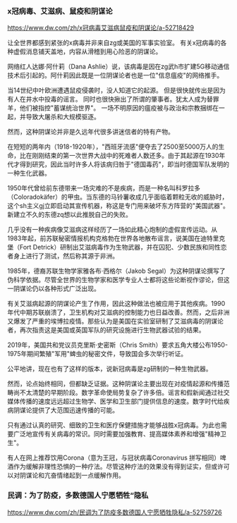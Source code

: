 ### x冠病毒、艾滋病、鼠疫和阴谋论
https://www.dw.com/zh/x冠病毒艾滋病鼠疫和阴谋论/a-52718429

让全世界都感到紧张的x病毒并非来自zg或美国的军事实验室。
有关x冠病毒的各种虚假消息铺天盖地，内容从滑稽到用心险恶的阴谋论。

网络红人达娜·阿什莉（Dana Ashlie）说，该病毒是因在zg武h市扩建5G移动通信技术后引起的。阿什莉因此既是一位阴谋论者也是一位"信息瘟疫"的网络推手。

当14世纪中叶欧洲遭遇鼠疫侵袭时，没人知道它的起源。 但是很快就传出是因为有人在井水中投毒的谣言。 同时也很快揪出了所谓的肇事者。犹太人成为替罪羊，他们被指控"蓄谋统治世界"。 一场不明原因的瘟疫被与政治和宗教捆绑在一起，并导致大屠杀和大规模驱逐。

然而，这种阴谋论并非是久远年代很多讲迷信者的特有产物。

在短短的两年内（1918-1920年），"西班牙流感"便夺去了2500至5000万人的生命，比在刚刚结束的第一次世界大战中的死难者人数还多。由于其起源在1930年代才得到研究，因此当时许多人将该病归咎于"德国毒药"，即当时德国军队发明的一种生化武器。

1950年代曾给前东德带来一场灾难的不是疾病，而是一种名叫科罗拉多（Coloradokäfer）的甲虫。当东德的马铃薯收成几乎面临着颗粒无收的威胁时，这个sh主义gj立即启动其宣传机器，称这是专门用来破坏东方阵营的"美国武器"。新建立不久的东德zq想以此推脱自己的失败。

几乎没有一种疾病像艾滋病这样经历了一场如此精心炮制的虚假宣传运动。从1983年起，前苏联秘密情报机构克格勃在世界各地散布谣言，说美国在迪特里克堡（Fort Detrick）研制出艾滋病毒作为生物武器，并在囚犯、少数民族和同性恋者身上进行了测试，然后称其源于非洲。

1985年，德裔苏联生物学家雅各布·西格尔（Jakob Segal）为这种阴谋论撰写了伪科学依据。尽管全世界的生物学家和医学专业人士都将这些论断视作谬论，但这一阴谋论仍以各种形式广泛出现。

有关艾滋病起源的阴谋论产生了作用，因此这种做法也被应用于其他疾病。1990年代中期苏联崩溃了，卫生机构对艾滋病的控制能力也日益改善。然而，之后非洲又爆发了严重的埃博拉疫情。那些认为是美国在实验室研制了艾滋病毒的阴谋论者，再次指责这是美国或英国军队的研究设施进行生物武器试验的结果。

2019年，美国共和党议员克里斯·史密斯（Chris Smith）要求五角大楼公布1950-1975年期间繁殖"军用"蜱虫的秘密文件，导致国会多次举行听证。

公平地讲，现在也有了这样的版本，说新冠病毒是zg研制的一种生物武器。

然而，论点始终相同，但都缺乏证据。这种阴谋论主要出现在对疫情起源和传播范畴尚不太清楚的早期阶段。数字革命使局势复杂了许多倍。谣言和假新闻通过社交媒体传播的速度远远超过生物学、医学和卫生部门提供信息的速度。数字时代给疾病阴谋论提供了大范围迅速传播的可能。

只有通过认真的研究、细致的卫生和医疗保健措施才能够战胜x冠病毒。为此也需要广泛地宣传有关病毒的常识。同时需要加强教育、提高媒体素养和增强"精神卫生"。

有人在网上推荐饮用Corona（意为王冠，与冠状病毒Coronavirus 拼写相同）啤酒作为缓解非理性恐惧的一种疗法。尽管这种疗法的效果没有得到证实，但或许可以对阴谋论和亢奋情绪起到一点缓解作用。

### 民调：为了防疫，多数德国人宁愿牺牲“隐私
https://www.dw.com/zh/民调为了防疫多数德国人宁愿牺牲隐私/a-52759726
